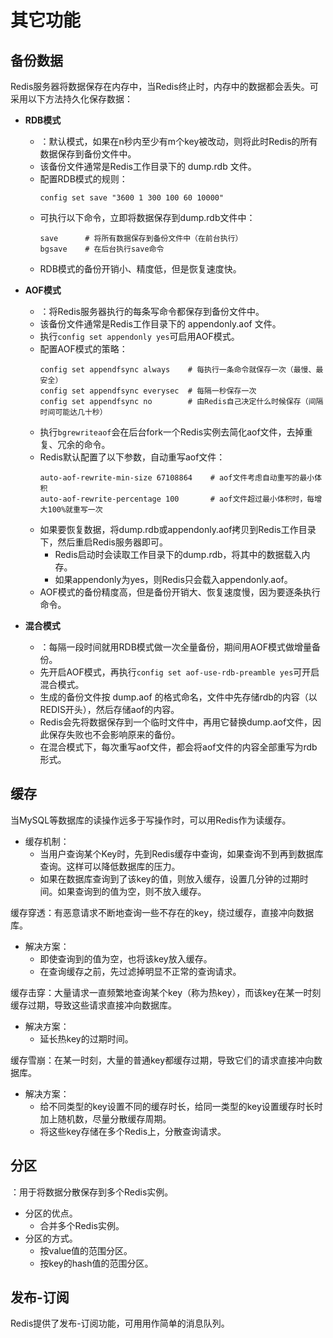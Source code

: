 # 其它功能

## 备份数据

Redis服务器将数据保存在内存中，当Redis终止时，内存中的数据都会丢失。可采用以下方法持久化保存数据：

- **RDB模式**
  - ：默认模式，如果在n秒内至少有m个key被改动，则将此时Redis的所有数据保存到备份文件中。
  - 该备份文件通常是Redis工作目录下的 dump.rdb 文件。
  - 配置RDB模式的规则：
    ```
    config set save "3600 1 300 100 60 10000"
    ```
  - 可执行以下命令，立即将数据保存到dump.rdb文件中：
    ```
    save      # 将所有数据保存到备份文件中（在前台执行）
    bgsave    # 在后台执行save命令
    ```
  - RDB模式的备份开销小、精度低，但是恢复速度快。

- **AOF模式**
  - ：将Redis服务器执行的每条写命令都保存到备份文件中。
  - 该备份文件通常是Redis工作目录下的 appendonly.aof 文件。
  - 执行`config set appendonly yes`可启用AOF模式。
  - 配置AOF模式的策略：
    ```
    config set appendfsync always    # 每执行一条命令就保存一次（最慢、最安全）
    config set appendfsync everysec  # 每隔一秒保存一次
    config set appendfsync no        # 由Redis自己决定什么时候保存（间隔时间可能达几十秒）
    ```
  - 执行`bgrewriteaof`会在后台fork一个Redis实例去简化aof文件，去掉重复、冗余的命令。
  - Redis默认配置了以下参数，自动重写aof文件：
    ```
    auto-aof-rewrite-min-size 67108864    # aof文件考虑自动重写的最小体积
    auto-aof-rewrite-percentage 100       # aof文件超过最小体积时，每增大100%就重写一次
    ```
  - 如果要恢复数据，将dump.rdb或appendonly.aof拷贝到Redis工作目录下，然后重启Redis服务器即可。
    - Redis启动时会读取工作目录下的dump.rdb，将其中的数据载入内存。
    - 如果appendonly为yes，则Redis只会载入appendonly.aof。
  - AOF模式的备份精度高，但是备份开销大、恢复速度慢，因为要逐条执行命令。

- **混合模式**
  - ：每隔一段时间就用RDB模式做一次全量备份，期间用AOF模式做增量备份。
  - 先开启AOF模式，再执行`config set aof-use-rdb-preamble yes`可开启混合模式。
  - 生成的备份文件按 dump.aof 的格式命名，文件中先存储rdb的内容（以REDIS开头），然后存储aof的内容。
  - Redis会先将数据保存到一个临时文件中，再用它替换dump.aof文件，因此保存失败也不会影响原来的备份。
  - 在混合模式下，每次重写aof文件，都会将aof文件的内容全部重写为rdb形式。

## 缓存

当MySQL等数据库的读操作远多于写操作时，可以用Redis作为读缓存。
- 缓存机制：
  - 当用户查询某个Key时，先到Redis缓存中查询，如果查询不到再到数据库查询。这样可以降低数据库的压力。
  - 如果在数据库查询到了该key的值，则放入缓存，设置几分钟的过期时间。如果查询到的值为空，则不放入缓存。

缓存穿透：有恶意请求不断地查询一些不存在的key，绕过缓存，直接冲向数据库。
- 解决方案：
  - 即使查询到的值为空，也将该key放入缓存。
  - 在查询缓存之前，先过滤掉明显不正常的查询请求。

缓存击穿：大量请求一直频繁地查询某个key（称为热key），而该key在某一时刻缓存过期，导致这些请求直接冲向数据库。
- 解决方案：
   - 延长热key的过期时间。

缓存雪崩：在某一时刻，大量的普通key都缓存过期，导致它们的请求直接冲向数据库。
- 解决方案：
  - 给不同类型的key设置不同的缓存时长，给同一类型的key设置缓存时长时加上随机数，尽量分散缓存周期。
  - 将这些key存储在多个Redis上，分散查询请求。

## 分区

：用于将数据分散保存到多个Redis实例。

- 分区的优点。
  - 合并多个Redis实例。
- 分区的方式。
  - 按value值的范围分区。
  - 按key的hash值的范围分区。

## 发布-订阅

Redis提供了发布-订阅功能，可用用作简单的消息队列。
